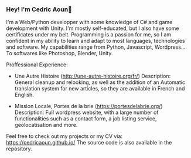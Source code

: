 ### Hey! I'm Cedric Aoun👋

<!--
**CedricAOUN/CedricAOUN** is a ✨ _special_ ✨ repository because its `README.md` (this file) appears on your GitHub profile.

Here are some ideas to get you started:


- 🌱 I’m currently learning ...
- 👯 I’m looking to collaborate on ...
- 🤔 I’m looking for help with ...
- 💬 Ask me about ...
- 📫 How to reach me: ...
- 😄 Pronouns: ...
- ⚡ Fun fact: ...
-->

I'm a Web/Python developper with some knowledge of C# and game development with Unity. I'm mostly self-educated, but I also have some certificates under my belt. Programming is a passion for me, so I am confident in my ability to learn and adapt to most languages, technologies and software. My capabilities range from Python, Javascript, Wordpress... To softwares like Photoshop, Blender, Unity. 

Proffessional Experience:

- Une Autre Histoire (http://une-autre-histoire.org/fr/)
Description: General cleanup and relooking, as well as the addition of an Automatic translation system for new articles, so they are available in French and English. 

- Mission Locale, Portes de la brie (https://portesdelabrie.org/)
Description: Full wordpress website, with a large number of functionalities such as a contact form, a job listing service, geolocatisation and more.


Feel free to check out my projects or my CV via: https://cedricaoun.github.io/
The source code is also available in the repository. 


